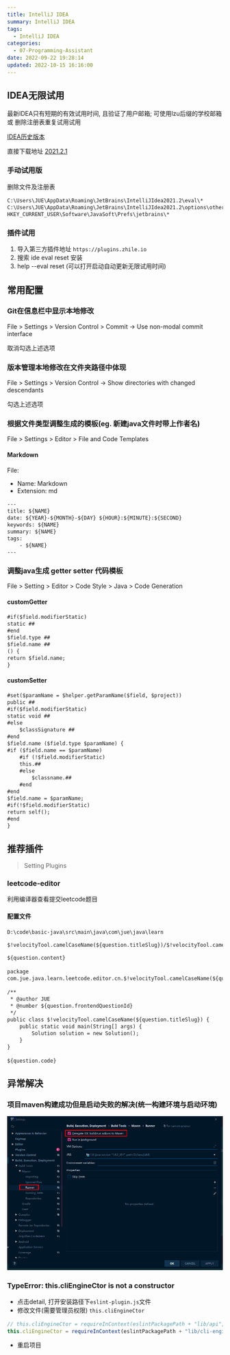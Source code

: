 ```yaml
---
title: IntelliJ IDEA
summary: IntelliJ IDEA
tags:
  - IntelliJ IDEA
categories:
  - 07-Programming-Assistant
date: 2022-09-22 19:28:14
updated: 2022-10-15 16:16:00
---
```


## IDEA无限试用

最新IDEA只有短期的有效试用时间, 且验证了用户邮箱; 可使用lzu后缀的学校邮箱 或 删除注册表重复试用试用

[IDEA历史版本](https://www.jetbrains.com/idea/download/other.html)

直接下载地址 [2021.2.1](https://download.jetbrains.com/idea/ideaIU-2021.2.1.exe?_gl=1*161tx0f*_ga*ODYyMzc1MDUuMTU4NDE4MDU0MQ..*_ga_9J976DJZ68*MTY2NTgwOTY1NS4zLjAuMTY2NTgwOTY1Ni4wLjAuMA..&_ga=2.180236583.2030136809.1665809656-86237505.1584180541)

### 手动试用版

删除文件及注册表

```text
C:\Users\JUE\AppData\Roaming\JetBrains\IntelliJIdea2021.2\eval\*
C:\Users\JUE\AppData\Roaming\JetBrains\IntelliJIdea2021.2\options\other.xml
HKEY_CURRENT_USER\Software\JavaSoft\Prefs\jetbrains\*
```

### 插件试用

1. 导入第三方插件地址 `https://plugins.zhile.io`
2. 搜索 ide eval reset 安装
3. help --eval reset (可以打开启动自动更新无限试用时间)

## 常用配置

### Git在信息栏中显示本地修改

File > Settings > Version Control > Commit -> Use non-modal commit interface

取消勾选上述选项

### 版本管理本地修改在文件夹路径中体现

File > Settings > Version Control -> Show directories with changed descendants

勾选上述选项

### 根据文件类型调整生成的模板(eg. 新建java文件时带上作者名)

File > Settings > Editor > File and Code Templates

#### Markdown

File:

- Name: Markdown
- Extension: md

```
---
title: ${NAME}
date: ${YEAR}-${MONTH}-${DAY} ${HOUR}:${MINUTE}:${SECOND}
keywords: ${NAME}
summary: ${NAME}
tags:
    - ${NAME}
---
```

### 调整java生成 getter setter 代码模板

File > Setting > Editor > Code Style > Java > Code Generation

#### customGetter

```thymeleaftemplatesfragmentexpressions
#if($field.modifierStatic)
static ##
#end
$field.type ##
$field.name ##
() {
return $field.name;
}
```

#### customSetter

```thymeleaftemplatesfragmentexpressions
#set($paramName = $helper.getParamName($field, $project))
public ##
#if($field.modifierStatic)
static void ##
#else
    $classSignature ##
#end
$field.name ($field.type $paramName) {
#if ($field.name == $paramName)
    #if (!$field.modifierStatic)
    this.##
    #else
        $classname.##
    #end
#end
$field.name = $paramName;
#if(!$field.modifierStatic)
return self();
#end
}
```

## 推荐插件

> Setting Plugins

### leetcode-editor

利用编译器查看提交leetcode题目

#### 配置文件

```
D:\code\basic-java\src\main\java\com\jue\java\learn
```

```
$!velocityTool.camelCaseName(${question.titleSlug})/$!velocityTool.camelCaseName(${question.titleSlug})
```

```
${question.content}

package com.jue.java.learn.leetcode.editor.cn.$!velocityTool.camelCaseName(${question.titleSlug});

/**
 * @author JUE
 * @number ${question.frontendQuestionId}
 */
public class $!velocityTool.camelCaseName(${question.titleSlug}) {
    public static void main(String[] args) {
        Solution solution = new Solution();
    }
}

${question.code}
```

## 异常解决

### 项目maven构建成功但是启动失败的解决(统一构建环境与启动环境)

![image](IntelliJ-IDEA/mavenProjectError.png)

### TypeError: this.cliEngineCtor is not a constructor

+ 点击detail, 打开安装路径下`eslint-plugin.js`文件
+ 修改文件(需要管理员权限) `this.cliEngineCtor`
```js
// this.cliEngineCtor = requireInContext(eslintPackagePath + "lib/api", state.packageJsonPath).CLIEngine;
this.cliEngineCtor = requireInContext(eslintPackagePath + "lib/cli-engine", state.packageJsonPath).CLIEngine;
```
+ 重启项目

